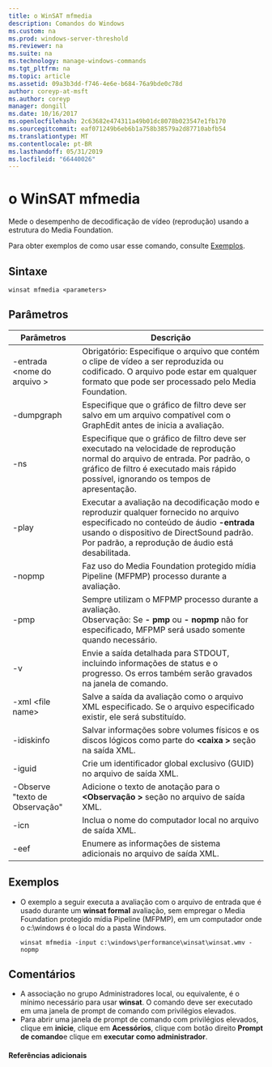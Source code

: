 ```yaml
---
title: o WinSAT mfmedia
description: Comandos do Windows
ms.custom: na
ms.prod: windows-server-threshold
ms.reviewer: na
ms.suite: na
ms.technology: manage-windows-commands
ms.tgt_pltfrm: na
ms.topic: article
ms.assetid: 09a3b3dd-f746-4e6e-b684-76a9bde0c78d
author: coreyp-at-msft
ms.author: coreyp
manager: dongill
ms.date: 10/16/2017
ms.openlocfilehash: 2c63682e474311a49b01dc8078b023547e1fb170
ms.sourcegitcommit: eaf071249b6eb6b1a758b38579a2d87710abfb54
ms.translationtype: MT
ms.contentlocale: pt-BR
ms.lasthandoff: 05/31/2019
ms.locfileid: "66440026"
---
```

# <a name="winsat-mfmedia"></a>o WinSAT mfmedia



Mede o desempenho de decodificação de vídeo (reprodução) usando a estrutura do Media Foundation.

Para obter exemplos de como usar esse comando, consulte [Exemplos](#BKMK_examples).

## <a name="syntax"></a>Sintaxe

```
winsat mfmedia <parameters>
```

## <a name="parameters"></a>Parâmetros

|Parâmetros|Descrição|
|----------|-----------|
|-entrada \<nome do arquivo >|Obrigatório: Especifique o arquivo que contém o clipe de vídeo a ser reproduzida ou codificado. O arquivo pode estar em qualquer formato que pode ser processado pelo Media Foundation.|
|-dumpgraph|Especifique que o gráfico de filtro deve ser salvo em um arquivo compatível com o GraphEdit antes de inicia a avaliação.|
|-ns|Especifique que o gráfico de filtro deve ser executado na velocidade de reprodução normal do arquivo de entrada. Por padrão, o gráfico de filtro é executado mais rápido possível, ignorando os tempos de apresentação.|
|-play|Executar a avaliação na decodificação modo e reproduzir qualquer fornecido no arquivo especificado no conteúdo de áudio **-entrada** usando o dispositivo de DirectSound padrão. Por padrão, a reprodução de áudio está desabilitada.|
|-nopmp|Faz uso do Media Foundation protegido mídia Pipeline (MFPMP) processo durante a avaliação.|
|-pmp|Sempre utilizam o MFPMP processo durante a avaliação.</br>Observação: Se **- pmp** ou **- nopmp** não for especificado, MFPMP será usado somente quando necessário.|
|-v|Envie a saída detalhada para STDOUT, incluindo informações de status e o progresso. Os erros também serão gravados na janela de comando.|
|-xml \<file name>|Salve a saída da avaliação como o arquivo XML especificado. Se o arquivo especificado existir, ele será substituído.|
|-idiskinfo|Salvar informações sobre volumes físicos e os discos lógicos como parte do  **\<caixa >** seção na saída XML.|
|-iguid|Crie um identificador global exclusivo (GUID) no arquivo de saída XML.|
|-Observe "texto de Observação"|Adicione o texto de anotação para o  **\<Observação >** seção no arquivo de saída XML.|
|-icn|Inclua o nome do computador local no arquivo de saída XML.|
|-eef|Enumere as informações de sistema adicionais no arquivo de saída XML.|

## <a name="BKMK_examples"></a>Exemplos

- O exemplo a seguir executa a avaliação com o arquivo de entrada que é usado durante um **winsat formal** avaliação, sem empregar o Media Foundation protegido mídia Pipeline (MFPMP), em um computador onde o c:\windows é o local do a pasta Windows.  
  ```
  winsat mfmedia -input c:\windows\performance\winsat\winsat.wmv -nopmp
  ```

## <a name="remarks"></a>Comentários

-   A associação no grupo Administradores local, ou equivalente, é o mínimo necessário para usar **winsat**. O comando deve ser executado em uma janela de prompt de comando com privilégios elevados.
-   Para abrir uma janela de prompt de comando com privilégios elevados, clique em **inicie**, clique em **Acessórios**, clique com botão direito **Prompt de comando**e clique em **executar como administrador**.

#### <a name="additional-references"></a>Referências adicionais

